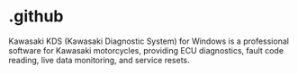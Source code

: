 # .github
Kawasaki KDS (Kawasaki Diagnostic System) for Windows is a professional software for Kawasaki motorcycles, providing ECU diagnostics, fault code reading, live data monitoring, and service resets.

